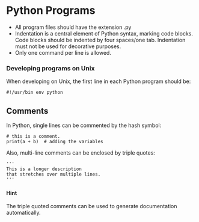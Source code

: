 
# Python Programs

* All program files should have the extension .py
* Indentation is a central element of Python syntax, marking code blocks. Code blocks should be indented by four spaces/one tab. Indentation must not be used for decorative purposes.
* Only one command per line is allowed.

### Developing programs on Unix

When developing on Unix, the first line in each Python program should be:

    #!/usr/bin env python


## Comments

In Python, single lines can be commented by the hash symbol:

    # this is a comment.
    print(a + b)  # adding the variables

Also, multi-line comments can be enclosed by triple quotes:

    '''
    This is a longer description
    that stretches over multiple lines.
    '''

#### Hint
The triple quoted comments can be used to generate documentation automatically. 
